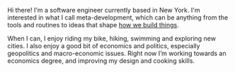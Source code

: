Hi there! I'm a software engineer currently based in New York. I'm interested in what I call meta-development, which can be anything from the tools and routines to ideas that shape <a href="https://vimeo.com/34017777" class="blue" target="_blank">how we build things</a>. 

When I can, I enjoy riding my bike, hiking, swimming and exploring new cities. I also enjoy a good bit of economics and politics, especially geopolitics and macro-economic issues. Right now I’m working towards an economics degree, and improving my design and cooking skills.
